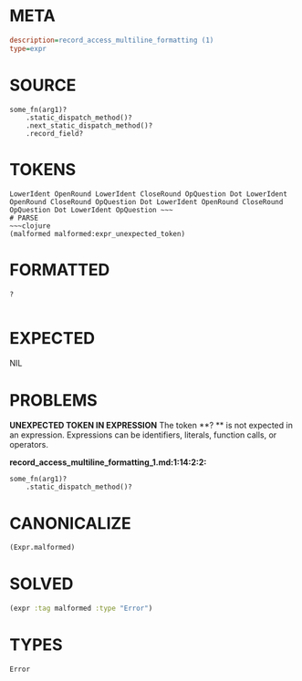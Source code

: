 # META
~~~ini
description=record_access_multiline_formatting (1)
type=expr
~~~
# SOURCE
~~~roc
some_fn(arg1)?
	.static_dispatch_method()?
	.next_static_dispatch_method()?
	.record_field?
~~~
# TOKENS
~~~text
LowerIdent OpenRound LowerIdent CloseRound OpQuestion Dot LowerIdent OpenRound CloseRound OpQuestion Dot LowerIdent OpenRound CloseRound OpQuestion Dot LowerIdent OpQuestion ~~~
# PARSE
~~~clojure
(malformed malformed:expr_unexpected_token)
~~~
# FORMATTED
~~~roc
?
	
~~~
# EXPECTED
NIL
# PROBLEMS
**UNEXPECTED TOKEN IN EXPRESSION**
The token **?
	** is not expected in an expression.
Expressions can be identifiers, literals, function calls, or operators.

**record_access_multiline_formatting_1.md:1:14:2:2:**
```roc
some_fn(arg1)?
	.static_dispatch_method()?
```


# CANONICALIZE
~~~clojure
(Expr.malformed)
~~~
# SOLVED
~~~clojure
(expr :tag malformed :type "Error")
~~~
# TYPES
~~~roc
Error
~~~
